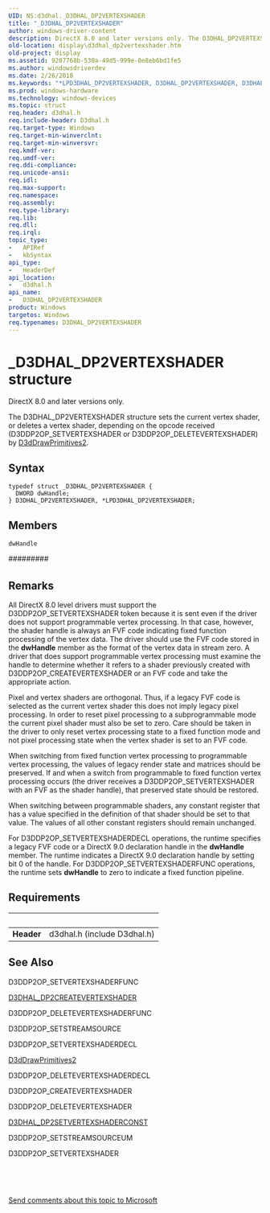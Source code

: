 ```yaml
---
UID: NS:d3dhal._D3DHAL_DP2VERTEXSHADER
title: "_D3DHAL_DP2VERTEXSHADER"
author: windows-driver-content
description: DirectX 8.0 and later versions only. The D3DHAL_DP2VERTEXSHADER structure sets the current vertex shader, or deletes a vertex shader, depending on the opcode received (D3DDP2OP_SETVERTEXSHADER or D3DDP2OP_DELETEVERTEXSHADER) by D3dDrawPrimitives2.
old-location: display\d3dhal_dp2vertexshader.htm
old-project: display
ms.assetid: 9207768b-530a-49d5-999e-0e8eb6bd1fe5
ms.author: windowsdriverdev
ms.date: 2/26/2018
ms.keywords: "*LPD3DHAL_DP2VERTEXSHADER, D3DHAL_DP2VERTEXSHADER, D3DHAL_DP2VERTEXSHADER structure [Display Devices], LPD3DHAL_DP2VERTEXSHADER, LPD3DHAL_DP2VERTEXSHADER structure pointer [Display Devices], _D3DHAL_DP2VERTEXSHADER, d3dhal/D3DHAL_DP2VERTEXSHADER, d3dhal/LPD3DHAL_DP2VERTEXSHADER, d3dstrct_84401bfa-f79d-4128-9989-1223284f25b0.xml, display.d3dhal_dp2vertexshader"
ms.prod: windows-hardware
ms.technology: windows-devices
ms.topic: struct
req.header: d3dhal.h
req.include-header: D3dhal.h
req.target-type: Windows
req.target-min-winverclnt: 
req.target-min-winversvr: 
req.kmdf-ver: 
req.umdf-ver: 
req.ddi-compliance: 
req.unicode-ansi: 
req.idl: 
req.max-support: 
req.namespace: 
req.assembly: 
req.type-library: 
req.lib: 
req.dll: 
req.irql: 
topic_type:
-	APIRef
-	kbSyntax
api_type:
-	HeaderDef
api_location:
-	d3dhal.h
api_name:
-	D3DHAL_DP2VERTEXSHADER
product: Windows
targetos: Windows
req.typenames: D3DHAL_DP2VERTEXSHADER
---
```


# _D3DHAL_DP2VERTEXSHADER structure
DirectX 8.0 and later versions only.
   

The D3DHAL_DP2VERTEXSHADER structure sets the current vertex shader, or deletes a vertex shader, depending on the opcode received (D3DDP2OP_SETVERTEXSHADER or D3DDP2OP_DELETEVERTEXSHADER) by <a href="..\d3dhal\nc-d3dhal-lpd3dhal_drawprimitives2cb.md">D3dDrawPrimitives2</a>.

## Syntax
````
typedef struct _D3DHAL_DP2VERTEXSHADER {
  DWORD dwHandle;
} D3DHAL_DP2VERTEXSHADER, *LPD3DHAL_DP2VERTEXSHADER;
````

## Members


`dwHandle`

######### 



###### 



#####

## Remarks
All DirectX 8.0 level drivers must support the D3DDP2OP_SETVERTEXSHADER token because it is sent even if the driver does not support programmable vertex processing. In that case, however, the shader handle is always an FVF code indicating fixed function processing of the vertex data. The driver should use the FVF code stored in the <b>dwHandle</b> member as the format of the vertex data in stream zero. A driver that does support programmable vertex processing must examine the handle to determine whether it refers to a shader previously created with D3DDP2OP_CREATEVERTEXSHADER or an FVF code and take the appropriate action.

Pixel and vertex shaders are orthogonal. Thus, if a legacy FVF code is selected as the current vertex shader this does not imply legacy pixel processing. In order to reset pixel processing to a subprogrammable mode the current pixel shader must also be set to zero. Care should be taken in the driver to only reset vertex processing state to a fixed function mode and not pixel processing state when the vertex shader is set to an FVF code.

When switching from fixed function vertex processing to programmable vertex processing, the values of legacy render state and matrices should be preserved. If and when a switch from programmable to fixed function vertex processing occurs (the driver receives a D3DDP2OP_SETVERTEXSHADER with an FVF as the shader handle), that preserved state should be restored.

When switching between programmable shaders, any constant register that has a value specified in the definition of that shader should be set to that value. The values of all other constant registers should remain unchanged.

For D3DDP2OP_SETVERTEXSHADERDECL operations, the runtime specifies a legacy FVF code or a DirectX 9.0 declaration handle in the <b>dwHandle</b> member. The runtime indicates a DirectX 9.0 declaration handle by setting bit 0 of the handle. For D3DDP2OP_SETVERTEXSHADERFUNC operations, the runtime sets <b>dwHandle</b> to zero to indicate a fixed function pipeline.

## Requirements
| &nbsp; | &nbsp; |
| ---- |:---- |
| **Header** | d3dhal.h (include D3dhal.h) |

## See Also

D3DDP2OP_SETVERTEXSHADERFUNC



<a href="..\d3dhal\ns-d3dhal-_d3dhal_dp2createvertexshader.md">D3DHAL_DP2CREATEVERTEXSHADER</a>



D3DDP2OP_DELETEVERTEXSHADERFUNC



D3DDP2OP_SETSTREAMSOURCE



D3DDP2OP_SETVERTEXSHADERDECL



<a href="..\d3dhal\nc-d3dhal-lpd3dhal_drawprimitives2cb.md">D3dDrawPrimitives2</a>



D3DDP2OP_DELETEVERTEXSHADERDECL



D3DDP2OP_CREATEVERTEXSHADER



D3DDP2OP_DELETEVERTEXSHADER



<a href="..\d3dhal\ns-d3dhal-_d3dhal_dp2setvertexshaderconst.md">D3DHAL_DP2SETVERTEXSHADERCONST</a>



D3DDP2OP_SETSTREAMSOURCEUM



D3DDP2OP_SETVERTEXSHADER



 

 

<a href="mailto:wsddocfb@microsoft.com?subject=Documentation%20feedback [display\display]:%20D3DHAL_DP2VERTEXSHADER structure%20 RELEASE:%20(2/26/2018)&amp;body=%0A%0APRIVACY STATEMENT%0A%0AWe use your feedback to improve the documentation. We don't use your email address for any other purpose, and we'll remove your email address from our system after the issue that you're reporting is fixed. While we're working to fix this issue, we might send you an email message to ask for more info. Later, we might also send you an email message to let you know that we've addressed your feedback.%0A%0AFor more info about Microsoft's privacy policy, see http://privacy.microsoft.com/en-us/default.aspx." title="Send comments about this topic to Microsoft">Send comments about this topic to Microsoft</a>